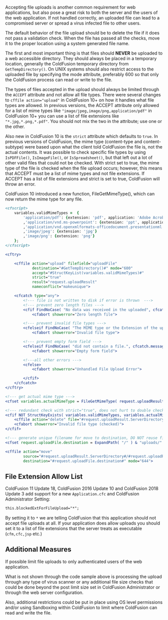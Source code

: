 Accepting file uploads is another common requirement for web
applications, but also pose a great risk to both the server and the
users of the web application. If not handled correctly, an uploaded file
can lead to a compromised server or spread a virus infected file to
other users.

The default behavior of the file upload should be to delete the file if
it does not pass a validation check. When the file has passed all the
checks, move it to the proper location using a system generated file
name.

The first and most important thing is that files should **NEVER** be
uploaded to a web accessible directory. They should always be placed in
a temporary location, generally the ColdFusion temporary directory from
`GetTempDirectory()`. On UNIX systems should also restrict access to the
uploaded file by specifying the mode attribute, preferably 600 so that
only the ColdFusion process can read or write to the file.

The types of files accepted in the upload should always be limited
through the `ACCEPT` attribute and not allow all file types. There were
several changes to `cffile action="upload"` in ColdFusion 10+ on how it
handles what file types are allowed. In previous versions, the ACCEPT
attribute only allowed for a list of mime types like
`"image/jpeg,image/png,application/pdf"` in ColdFusion 10+ you can use a
list of file extensions like `"*.jpg,*.png,*.pdf"`. You should not mix
the two in the attribute; use one or the other.

Also new in ColdFusion 10 is the `strict` attribute which defaults to
`true`. In previous versions of ColdFusion, the mime type (content-type
and content-subtype) were based upon what the client told ColdFusion the
file is, not the actual contents. It was possible to check specific file
types by using `IsPDFFile()`, `IsImageFile()`, or `IsSpreadsheet()`, but that
left out a lot of other valid files that could not be checked. With
strict set to true, the mime type of the file is checked when the file
upload occurs; however, this means that ACCEPT must be a list of mime
types and not file extensions. If ACCEPT has a list of file extensions
and strict is set to true, ColdFusion will throw an error.

ColdFusion 10 introduced a new function, FileGetMimeType(), which can
now return the mime type for any file.

```cfml
<cfscript>
    variables.validMimeTypes =  {
        'application/pdf': {extension: 'pdf', application: 'Adobe Acrobat'}
        ,'application/vnd.ms-powerpoint': {extension: 'ppt', application: 'PowerPoint (97-2003)'}
        ,'application/vnd.openxmlformats-officedocument.presentationml.presentation': {extension: 'pptx', application: 'PowerPoint (2007)'}
        ,'image/jpeg': {extension: 'jpg'}
        ,'image/png': {extension: 'png'}
    };
</cfscript>

<cftry>

    <cffile action="upload" filefield="uploadFile"
            destination="#GetTempDirectory()#" mode="600"
            accept="#StructKeyList(variables.validMimeTypes)#"
            strict="true"
            result="request.uploadResult"
            nameconflict="makeunique">

    <cfcatch type="any">
        <!--- file is not written to disk if error is thrown  --->
        <!--- prevent zero length files --->
        <cfif FindNoCase( "No data was received in the uploaded", cfcatch.message )>
            <cfabort showerror="Zero length file">

        <!--- prevent invalid file types --->
        <cfelseif FindNoCase( "The MIME type or the Extension of the uploaded file", cfcatch.message )>
            <cfabort showerror="Invalid file type">

        <!--- prevent empty form field --->
        <cfelseif FindNoCase( "did not contain a file.", cfcatch.message )>
            <cfabort showerror="Empty form field">

        <!---all other errors --->
        <cfelse>
            <cfabort showerror="Unhandled File Upload Error">

        </cfif>
    </cfcatch>
</cftry>

<!--- get actual mime type --->
<cfset variables.actualMimeType = FileGetMimeType( request.uploadResult.ServerDirectory & '/' & request.uploadResult.ServerFile, true )>

<!--- redundant check with strict="true", does not hurt to double check Adobe --->
<cfif NOT StructKeyExists( variables.validMimeTypes, variables.actualMimeType )>
    <cffile action="delete" file="#request.uploadResult.ServerDirectory#/#request.uploadResult.ServerFile#" >
    <cfabort showerror="Invalid file type (checked)">
</cfif>

<!--- generate unique filename for move to destination, DO NOT reuse filename sent by user --->
<cfset request.uploadFile.destination = ExpandPath( "/" ) & "uploads/" & CreateUUID() & "." & variables.validMimeTypes[variables.actualMimeType]["extension"]>

<cffile action="move"
        source="#request.uploadResult.ServerDirectory#/#request.uploadResult.ServerFile#"
        destination="#request.uploadFile.destination#" mode="644">
```

## File Extension Allow List

ColdFusion 11 Update 18, ColdFusion 2016 Update 10 and ColdFusion 2018 Update 3 add support for a new `Application.cfc` and ColdFusion Administrator Setting:

```cfml
this.blockedExtForFileUpload="*";
```

By setting it to `*` we are telling ColdFusion that this application should not accept file uploads at all. If your application does allow uploads you should set it to a list of file extensions that the server treats as executable (`cfm,cfc,jsp` etc.)

## Additional Measures

If possible limit file uploads to only authenticated users of the web
application.

What is not shown through the code sample above is processing the upload
through any type of virus scanner or any additional file size checks
that could be done beyond the post limit size set in ColdFusion
Administrator or through the web server configuration.

Also, additional restrictions could be put in place using OS level
permissions and/or using Sandboxing within ColdFusion to limit where
ColdFusion can read and write the file.
